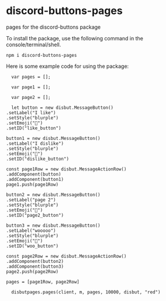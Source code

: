 # discord-buttons-pages
pages for the discord-buttons package

To install the package, use the following command in the console/terminal/shell.

`npm i discord-buttons-pages`

Here is some example code for using the package:

      var pages = [];
      
      var page1 = [];
      
      var page2 = [];
      
      let button = new disbut.MessageButton()
    .setLabel("I like")
    .setStyle("blurple")
    .setEmoji("🍕")
    .setID("like_button")
    
    button1 = new disbut.MessageButton()
    .setLabel("I dislike")
    .setStyle("blurple")
    .setEmoji("🍕")
    .setID("dislike_button")
    
    const page1Row = new disbut.MessageActionRow()
    .addComponent(button)
    .addComponent(button1)
    page1.push(page1Row)
    
    button2 = new disbut.MessageButton()
    .setLabel("page 2")
    .setStyle("blurple")
    .setEmoji("🍕")
    .setID("page2_button")
    
    button3 = new disbut.MessageButton()
    .setLabel("wooooo")
    .setStyle("blurple")
    .setEmoji("🍕")
    .setID("woo_button")
    
    const page2Row = new disbut.MessageActionRow()
    .addComponent(button2)
    .addComponent(button3)
    page2.push(page2Row)
    
    pages = [page1Row, page2Row]
    
      disbutpages.pages(client, m, pages, 10000, disbut, "red")
